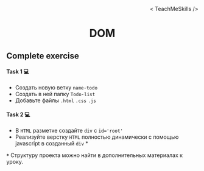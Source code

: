 <p align='right'>< TeachMeSkills /></p>
<h1 align='center'>DOM</h1>

## Complete exercise

#### Task 1 💻

+ Создать новую ветку `name-todo`
+ Создать в ней папку `Todo-list`
+ Добавьте файлы `.html` `.css` `.js`

#### Task 2 💻

+ В ``HTML`` разметке создайте ``div`` с ``id='root'``
+ Реализуйте верстку ``HTML`` полностью динамически с помощью javascript в созданный ``div`` *

**`*`** Структуру проекта можно найти в дополнительных материалах к уроку.